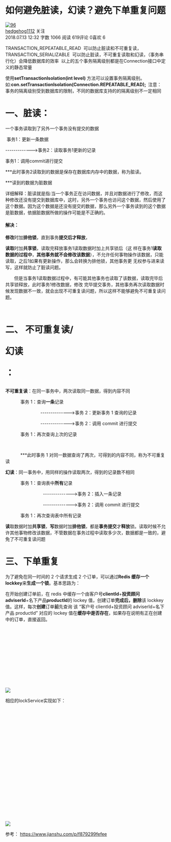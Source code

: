 <div class="article">
<h1 class="title">如何避免脏读，幻读？避免下单重复问题</h1>

<!-- 作者区域 -->
<div class="author">
<a class="avatar" href="/u/810674a080bf">
<img src="//upload.jianshu.io/users/upload_avatars/9930763/6ad01f39-db15-4c83-9502-daf43081b9b3.jpg?imageMogr2/auto-orient/strip|imageView2/1/w/96/h/96" alt="96">
</a>          <div class="info">
<span class="name"><a href="/u/810674a080bf">hedgehog1112</a></span>
<!-- 关注用户按钮 -->
<a class="btn btn-success follow"><i class="iconfont ic-follow"></i><span>关注</span></a>
<!-- 文章数据信息 -->
<div class="meta">
<!-- 简书钻 -->
<!-- 如果文章更新时间大于发布时间，那么使用 tooltip 显示更新时间 -->
<span class="publish-time">2018.07.13 12:32</span>
<span class="wordage">字数 1066</span>
<span class="views-count">阅读 619</span><span class="comments-count">评论 0</span><span class="likes-count">喜欢 6</span></div>
</div>
<!-- 如果是当前作者，加入编辑按钮 -->
</div>

<!-- 文章内容 -->
<div data-note-content="" class="show-content">
<div class="show-content-free">
<p>TRANSACTION_REPEATABLE_READ&nbsp; 可以防止脏读和不可重复读，
&nbsp;&nbsp;&nbsp; &nbsp;&nbsp;&nbsp; TRANSACTION_SERIALIZABLE&nbsp; 可以防止脏读，不可重复读取和幻读，（事务串行化）会降低数据库的效率&nbsp; 以上的五个事务隔离级别都是在Connection接口中定义的静态常量</p><p>使用<b>setTransactionIsolation(int level) </b>方法可以设置事务隔离级别。
&nbsp;&nbsp;&nbsp; &nbsp;&nbsp;&nbsp; 如:<b>con.setTransactionIsolation(Connection.REPEATABLE_READ);&nbsp; </b>注意：事务的隔离级别受到数据库的限制，不同的数据库支持的的隔离级别不一定相同</p><h1>一、脏读：</h1><p>一个事务读取到了另外一个事务没有提交的数据</p><p>&nbsp;事务1：更新一条数据</p><p>-------------&gt;事务2：读取事务1更新的记录</p><p>事务1：调用commit进行提交</p><p>***此时事务2读取到的数据是保存在数据库内存中的数据，称为脏读。</p><p>***读到的数据为脏数据</p><p>详细解释：脏读就是指:当一个事务正在访问数据，并且对数据进行了修改，而这种修改还没有提交到数据库中，这时，另外一个事务也访问这个数据，然后使用了这个数据。因为这个数据是还没有提交的数据，那么另外一个事务读到的这个数据是脏数据，依据脏数据所做的操作可能是不正确的。</p><h4>解决：</h4><p><b>修改</b>时加<b>排他锁</b>，直到事务<b>提交后才释放</b>，</p><p><b>读取</b>时加<b>共享锁</b>，读取完释放事务1读取数据时加上共享锁后（这 样在事务1<b>读取数据的过程中</b>，<b>其他事务就不会修改该数据</b>），不允许任何事物操作该数据，只能读取，之后1如果有更新操作，那么会转换为排他锁，其他事务更 无权参与进来读写，这样就防止了脏读问题。</p><p>&nbsp;&nbsp;&nbsp;&nbsp;&nbsp;&nbsp; 但是当事务1读取数据过程中，有可能其他事务也读取了该数据，读取完毕后共享锁释放，此时事务1修改数据，修改 完毕提交事务，其他事务再次读取数据时候发现数据不一致，就会出现不可重复读问题，所以这样不能够避免不可重复读问题。</p><p><br></p><h1>二、 不可重复读/

幻读

：</h1><p><b>不可重复读</b>：在同一事务中，两次读取同一数据，得到内容不同</p><p>&nbsp;&nbsp;&nbsp; &nbsp;&nbsp;&nbsp; &nbsp;&nbsp;&nbsp; 事务 1：查询<b>一条</b>记录</p><p>&nbsp;&nbsp;&nbsp; &nbsp;&nbsp;&nbsp; &nbsp;&nbsp;&nbsp; &nbsp;&nbsp;&nbsp; &nbsp;&nbsp;&nbsp;&nbsp;&nbsp;&nbsp;&nbsp;&nbsp;&nbsp;&nbsp;&nbsp; --------------&gt;事务 2：更新事务 1 查询的记录</p><p>&nbsp;&nbsp;&nbsp; &nbsp;&nbsp;&nbsp; &nbsp;&nbsp;&nbsp; &nbsp;&nbsp;&nbsp; &nbsp;&nbsp;&nbsp;&nbsp;&nbsp;&nbsp;&nbsp;&nbsp;&nbsp;&nbsp;&nbsp; --------------&gt;事务 2：调用 commit 进行提交</p><p>&nbsp;&nbsp;&nbsp; &nbsp;&nbsp;&nbsp; &nbsp;&nbsp;&nbsp; 事务 1：再次查询上次的记录</p><p><br></p><p>&nbsp;&nbsp;&nbsp; &nbsp;&nbsp;&nbsp; &nbsp;&nbsp;&nbsp; \*\*\*此时事务 1 对同一数据查询了两次，可得到的内容不同，称为不可重复读</p><p><b>幻读</b>：同一事务中，用同样的操作读取两次，得到的记录数不相同</p><p>&nbsp;&nbsp;&nbsp; &nbsp;&nbsp;&nbsp; &nbsp;&nbsp;&nbsp; 事务 1：查询表中<b>所有</b>记录</p><p>&nbsp;&nbsp;&nbsp; &nbsp;&nbsp;&nbsp; &nbsp;&nbsp;&nbsp; &nbsp;&nbsp;&nbsp;&nbsp;&nbsp;&nbsp;&nbsp;&nbsp;&nbsp;&nbsp;&nbsp;&nbsp;&nbsp;&nbsp;&nbsp;&nbsp;&nbsp; --------------&gt;事务 2：插入一条记录</p><p>&nbsp;&nbsp;&nbsp; &nbsp;&nbsp;&nbsp; &nbsp;&nbsp;&nbsp; &nbsp;&nbsp;&nbsp;&nbsp;&nbsp;&nbsp;&nbsp;&nbsp;&nbsp;&nbsp;&nbsp;&nbsp;&nbsp;&nbsp;&nbsp;&nbsp;&nbsp; --------------&gt;事务 2：调用 commit 进行提交</p><p>&nbsp;&nbsp;&nbsp; &nbsp;&nbsp;&nbsp; &nbsp;&nbsp;&nbsp; 事务 1：再次查询表中所有记录</p><p><b>读</b>取数据时加<b>共享锁</b>，<b>写</b>数据时加<b>排他锁</b>，都是<b>事务提交</b>才<b>释放</b>锁。读取时候不允许其他事物修改该数据，不管数据在事务过程中读取多少次，数据都是一致的，避免了不可重复读问题</p><h1>三、下单重复</h1><p>为了避免在同一时间的 2 个请求生成 2 个订单，可以通过<b>Redis 缓存一个 lockkey</b>来<b>生成一个锁</b>。基本思路为：</p><p>在开始创建订单前，在 redis 中缓存一个由客户号<b>clientId</b>+<b>投资顾问 adviserId</b>+名下产品<b>productId</b>的 lockey 值，创建订单<b>完成后，删除</b>该 lockkey 值。这样，每次<b>创建</b>订单<b>前</b>先查询 该 “客户号 clientId+投资顾问 adviserId+名下产品 productId” 对应的 lockey 值在<b>缓存中是否存在</b>，如果存在说明有正在创建中的订单，直接返回。</p><div class="image-package">

<div class="image-container" style="max-width: 700px; max-height: 316px; background-color: transparent;">
<div class="image-container-fill" style="padding-bottom: 37.84%;"></div>
<div class="image-view" data-width="835" data-height="316"><img data-original-src="//upload-images.jianshu.io/upload_images/9930763-f15217d1554d0942.png" data-original-width="835" data-original-height="316" data-original-format="image/png" data-original-filesize="30993" class="" style="cursor: zoom-in;" src="//upload-images.jianshu.io/upload_images/9930763-f15217d1554d0942.png?imageMogr2/auto-orient/strip%7CimageView2/2/w/835/format/webp"></div>
</div>
<div class="image-caption"></div>
</div><p>相应的lockService实现如下：</p><div class="image-package">
<div class="image-container" style="max-width: 700px; max-height: 553px; background-color: transparent;">
<div class="image-container-fill" style="padding-bottom: 70.54%;"></div>
<div class="image-view" data-width="784" data-height="553"><img data-original-src="//upload-images.jianshu.io/upload_images/9930763-f85a8cebbae4dd45.png" data-original-width="784" data-original-height="553" data-original-format="image/png" data-original-filesize="53377" class="" style="cursor: zoom-in;" src="//upload-images.jianshu.io/upload_images/9930763-f85a8cebbae4dd45.png?imageMogr2/auto-orient/strip%7CimageView2/2/w/784/format/webp"></div>
</div>
<div class="image-caption"></div>
</div>
</div>
</div>
</div>

参考：
https://www.jianshu.com/p/f879299fefee
